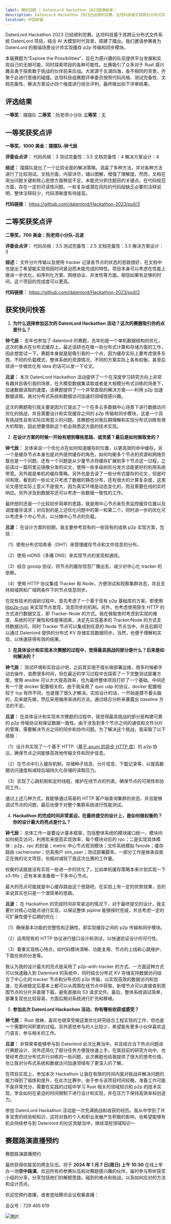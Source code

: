 ```yaml
---
label: 精彩回顾 | DatenLord Hackathon 2023圆满结束！
description: DatenLord Hackathon 2023已经顺利完赛。达坦科技基于其跨云分布式文件系统DatenLord项目，结合AI大模型时代背景，搭建了擂台。我们邀请参赛者为DatenLord的极端场景设计并实现缓存 p2p 传输和同步模块。
location: 中国新疆
---
```


DatenLord Hackathon 2023 已经顺利完赛。达坦科技基于其跨云分布式文件系统 DatenLord 项目，结合 AI 大模型时代背景，搭建了擂台。我们邀请参赛者为 DatenLord 的极端场景设计并实现缓存 p2p 传输和同步模块。

本届赛题为“Explore the Possibilities”，旨在为感兴趣的队伍提供平台发掘和实现自己的无限可能，同时探索项目的各种可能性。比赛吸引了众多对于 Rust 感兴趣且勇于探索敢于挑战的伙伴前来应战。大家源于五湖四海，各不相同的背景，齐聚于此进行思维的碰撞。达坦科技组赛题评审委员按照代码风格、测试完备性、文档完备性、解决方案设计四个维度进行综合评判，最终做出如下评审结果。

## 评选结果

**一等奖**：摆摆队
**二等奖**：阮老师小分队
**三等奖**：无

## 一等奖获奖点评

**一等奖，1000 美金：摆摆队-钟弋辰**

**评委会点评：**
代码风格：3
测试完备性：3.5
文档完备性：4
解决方案设计：4

**综述：** 摆摆队提出了一个比较全面的解决策略，涵盖了多种方法，并对各种方法进行了比较测试。文档方面，内容详尽，辅以图解，增强了理解度。然而，文档在突出问题关键和核心思想方面稍显不足，未能充分抓住题目的关键点。在代码规范方面，存在一定的可读性问题。一些复杂或潜在风险的代码段缺乏必要的注释说明，整体注释较少，代码清晰度有待提高。

**代码链接：**
https://github.com/datenlord/Hackathon-2023/pull/3

## 二等奖获奖点评

**二等奖，700 美金：阮老师小分队-吕波**

**评委会点评：**
代码风格：3.5
测试完备性：2.5
文档完备性：3.5
解决方案设计：3

**综述：** 文件分片传输以及使用 tracker 记录各节点的状态的思路很好，在文档中也提出了希望能实现但因时间紧迫而未能完成的特性。项目本身可以考虑在性能上做进一步优化，如序列化方案、网络协议、并发性等方面。相信如果有足够的时间，这个项目的完成度可以更高。

**代码链接：**
https://github.com/datenlord/Hackathon-2023/pull/2

## 获奖快问快答

1. **为什么选择参加这次的 DatenLord Hackathon 活动？这次的赛题吸引你的点是什么？**

**钟弋辰：** 去年也参加了 datenlord 的赛题，去年的是一个单机数据结构的优化，这次的重点在分布式缓存上。最近读研也在做一些分布式计算和存储方面的工作，因此想尝试一下。赛题本身就是挺吸引我的一个点，因为缓存实际上要考虑很多东西，不同的负载模式，整体系统的资源情况，不同的方案实际上各有权衡。甚至后续进一步做优化有 idea 的话可以发一下论文。

**吕波：** 本次 DatenLord Hackathon 活动提供了一个在深度学习研究方向上非常有趣并且吸引我的场景，在大模型数据集读取或者是大规模分布式训练的场景下，加速数据读取的速度。该赛题提供了一个非常直观的解决方案——利用 p2p 加速数据读取。我对分布式系统和数据访问加速的领域很感兴趣。

这次的赛题吸引我主要是因为它提出了一个在多云多数据中心场景下进行数据访问优化的挑战，并且需要设计和实现缓存之间的 p2p 传输和同步模块，这是一个具有挑战性且有实际应用意义的问题。该赛题也对我后期理解和实现分布式训练有很大的帮助，因此想要借助这个机会熟悉这方面的技术实现。

2. **在设计方案的时候一开始有想到哪些思路、或灵感？最后是如何做取舍的？**

**钟弋辰：** 总体来说一个优化点在如何知道缓存的位置，以更高效的命中缓存。另一个是缓存节点本身也是对外提供缓存的角色，如何均衡多个节点的资源和网络负载也是一个问题。还有一个问题是从少量节点将缓存扩展到多个节点这一过程，之前读过一篇阿里云镜像分发的论文，使用一些多级树形分发方法能更好的利用系统带宽。另外就是单机的缓存策略。另外也是去读了一些分布式缓存的论文，但是时间有限，看到的一些论文只考虑了数据的静态分布，还有很大的计算复杂度，这类论文感觉实际上意义不是很大，因为真实环境是动态变化的，而且需要在线的实时响应。另外涉及到数据写还可以考虑一些数据一致性的工作。

最终想的还是一个比较初步简单的思路，就是用中心节点来负责监控缓存位置以及调度缓存请求；对应到的是上述优化问题中的第一和第二个。同时进一步的优化可以考虑多个中心节点，以分摊中心节点的负载。

**吕波：** 在设计方案的初期，我主要参考现有的一些现有的成熟 p2p 实现方案，包括：

（1）使用分布式哈希表（DHT）来管理缓存节点和文件信息的分布。

（2）使用 mDNS（多播 DNS）来实现节点的发现和通信。

（3）结合 gossip 协议，将节点的缓存信息广播出去，减少对中心化 tracker 的依赖。

（4）使用 HTTP 协议集成 Tracker 和 Node，方便测试和观察集群状态，并且支持局域网和广域网条件下的节点信息同步。

在现有技术的调研过程中，首先考虑了一个基于现有 p2p 基础库的方案，即使用 [libp2p-rust](https://github.com/libp2p/rust-libp2p) 来实现节点发现，消息同步的机制。另外，也考虑使用原生 HTTP 的方式进行数据交互，即 Tracker-Node 的方式。我在做取舍时考虑到实现的难度、系统的可扩展性和性能等因素，决定先实现基本的 Tracker/Node 的方式支持数据访问，同时 Tracker 节点可以集成到任意的 Node 节点当中，并且后期可以通过 Datenlord 提供的分布式 KV 存储实现数据同步。当然，也便于理解和实现，以快速获得有效的结果。

3. **在具体设计和实现本次赛题的过程中，觉得最具挑战的部分是什么？后来是如何解决的？**

**钟弋辰：** 测试环境和实验设计吧，之前其实很不擅长做部署运维，很多时候都手动去操作，浪费很多时间，但在最近的学习过程中去探索了一下完整测试部署方案，使用 ansible 可以大大提高效率，也为最终整体项目打好了一个基础。中间还有一个是 docker 配置相关的，由于我采用了 quic udp 的协议，docker 配置相较于 tcp 有所不同，也是搜了很久才解决。实验设计的话，一开始是摸不着头脑的，后来就先做，然后采用循序渐进的方法，通过结合分析来暴露出 baseline 方法的不足。

**吕波：** 在具体设计和实现本次赛题的过程中，我觉得最具挑战的部分是构建可靠的 p2p 传输协议和保证数据一致性。由于涉及到多个节点之间的通信和文件分片的管理，需要解决节点之间的同步和协作问题。为了解决这个挑战，我采取了以下措施：

（1）设计并实现了一个基于 HTTP（[基于 axum 的异步 HTTP 库](https://github.com/tokio-rs/axum)）的 p2p 协议，确保节点之间能够高效地传输文件和同步信息。

（2）在节点中引入缓存机制，存储种子信息、分片信息、下载记录等，以提高数据访问速度和减轻后端持久化存储的读取压力。

（3）实现了心跳机制和定时线程，维护在线节点的列表，确保节点的可用性和协同工作。

通过上述几种方式，我能够通过简易的 HTTP 客户端查询集群的状态，并且能够调试节点的问题，最后也便于对整个集群系统进行性能测试。

4. **Hackathon 的完成时间非常紧迫，在最终提交的设计上，是如何做权衡的？你的设计最大的亮点是什么？**

**钟弋辰：** 总体工作一是要设计基本框架，包括整体系统的模块接口统一，模块间如何相互访问，利用宏来提高实现效率，每个模块对应的 rpc；二是实现具体模块：p2p，rpc 的封装；metric 中心节点观测模块；文件系统模拟 fsnode；缓存路由 cacherouter；仿真用户 sim_user；测试部署脚本。一部分工作是继承自我正在做的论文项目，也相对减轻了我这次比赛的工作量。

权衡的话就是没有实现一些进一步的优化了，比如单机缓存策略本来计划实现一下 s3-fifo；还有本来准备做一下多中心节点。

最大的亮点可能就是中心缓存路由这个思路吧，在实验上有一定的优势效果，总的来说其实也只是一个很简单的思路。

**吕波：** 在 Hackathon 的完成时间非常紧迫的情况下，对于最终提交的设计，我主要针对核心功能点进行实现，以保证整体 pipline 能够按时完成，并且考虑一定的可扩展性便于后期的优化：

（1）确保基本功能的完整性和正确性，即实现缓存之间的 p2p 传输和同步模块。

（2）运用现有的 HTTP 协议进行接口设计和测试，以快速验证设计的可行性。

（3）着重实现核心特点，如代码模块清晰、功能复用、节点的上线和心跳维护、下载任务的分发等。

我认为我的设计最大的亮点是采用了 p2p-with-tracker 的方式，一方面这种方式可以快速融入到 Datenlord 的系统中，同时结合分布式 KV 存储支持数据访问结合了中心化的 tracker 节点和分布式的 p2p 传输，以实现高效的数据访问和加速，在系统稳定后基本上都可以从周围在线节点中获取，新增节点可以直接查到周围节点的分片并直接下载，避免直接向 S3 请求文件。最后，整体系统调试简单，部署复现也比较容易，方面后期对系统进行扩充和移植。

5. **参加此次 DatenLord Hackachon 活动，你有哪些收获或感受？**

**钟弋辰：** Rust 很棒，喜欢也很享受做这类优化研究结合工程实现的工作，但也是一个需要时间积累的过程。另外感觉参与的人比较少，希望能有更多小伙伴喜欢这门语言，参与相关的工作。

**吕波：** 非常荣幸能够参与到 Datenlord 此次比赛当中，并且结合当下热点问题进行赛题设计，另外还简化了部分任务方便我快速上手。在我目前的研究方向中，也曾经考虑过分布式并行训练的一些问题，此次赛题也给我提供了很大的思考价值，也让我对分布式系统和数据访问加速领域有了更深入的了解。

在项目实现上，参加本次 Hackathon 让我在有限的时间内面对挑战并解决问题的能力得到了锻炼和提升，在此次比赛中，由于参与该项目时间较晚，准备工作可能不是非常充分，需要在实践的过程中学习 Rust 相关的领域知识和 p2p 的技术实现，学会如何在紧迫的时间限制下进行设计和实现，并在压力下保持高效率和创造力。

参加 DatenLord Hackathon 活动是一次充满挑战和收获的经历。我从中学到了许多宝贵的经验和知识，这将对我的个人和职业发展产生积极的影响，也希望能够有机会持续参与到 Datenlord 的社区贡献当中，继续深挖领域知识～

## 赛题路演直播预约

赛题路演直播预约

最终获得优胜奖的两支队伍，将于 **2024 年 1 月 7 日(周日) 上午 10:30** 在线上举办一场**空中路演**。欢迎所有的参赛队伍和对赛题感兴趣的伙伴，届时参与聆听获奖小组的分享。分享包括他们的解题思路，碰到的难点和挑战，以及如何应对的方法和设计亮点。

欢迎您预约直播，或者登陆腾讯会议观看直播：

会议号：729 465 619

![图片](./image1.png)
